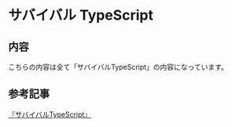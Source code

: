 # サバイバル TypeScript
## 内容
こちらの内容は全て「サバイバルTypeScript」の内容になっています。
## 参考記事
<a href="https://typescriptbook.jp/">『サバイバルTypeScript』</a>